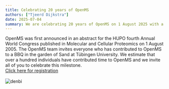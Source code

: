 ```yaml
---
title: Celebrating 20 years of OpenMS
authors: ["Tjeerd Dijkstra"]
date: 2025-07-04
summary: We are celebrating 20 years of OpenMS on 1 August 2025 with a BBQ at Sand, Tübingen University. Click the header above for more information.
---
```


OpenMS was first announced in an abstract for the HUPO fourth Annual World Congress published in Molecular and Cellular Proteomics on 1 August 2005. The OpenMS team invites everyone who has contributed to OpenMS to a BBQ in the garden of Sand at Tübingen University. We estimate that over a hundred individuals have contributed time to OpenMS and we invite all of you to celebrate this milestone.
<br>
[Click here for registration](https://docs.google.com/forms/d/1rQi2QdYjpTTqLUwcU98qJ0sArVff-pn09wYJNgvBfGI/edit)
<br><br>
![denbi](/images/logos/denbi.jpeg)
